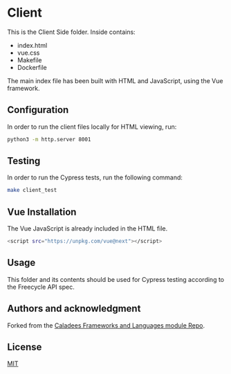 # Client

This is the Client Side folder. Inside contains:

-  index.html
-  vue.css
-  Makefile
-  Dockerfile

The main index file has been built with HTML and JavaScript, using the Vue framework.

## Configuration

In order to run the client files locally for HTML viewing, run:

```bash
python3 -m http.server 8001
```

## Testing

In order to run the Cypress tests, run the following command:

```bash
make client_test
```

## Vue Installation

The Vue JavaScript is already included in the HTML file.

```bash
<script src="https://unpkg.com/vue@next"></script>
```

## Usage

This folder and its contents should be used for Cypress testing according to the Freecycle API spec.

## Authors and acknowledgment

Forked from the [Caladees Frameworks and Languages module Repo](https://github.com/calaldees/frameworks_and_languages_module).

## License
[MIT](https://choosealicense.com/licenses/mit/)